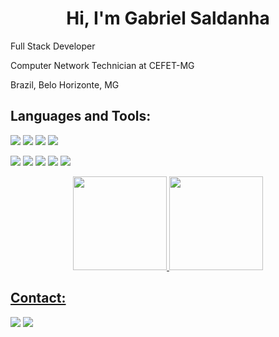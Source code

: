 <h1 align="center">Hi, I'm Gabriel Saldanha</h1>

<p>Full Stack Developer</p>
<p>Computer Network Technician at CEFET-MG</p>
<p>Brazil, Belo Horizonte, MG</p>

<h2 align="left">Languages and Tools:</h2>

<p align="left">
  <img src="https://img.shields.io/badge/TypeScript-007ACC?style=for-the-badge&logo=typescript&logoColor=white"/>
  <img src="https://img.shields.io/badge/Node.js-339933?style=for-the-badge&logo=nodedotjs&logoColor=white"/>
  <img src="https://img.shields.io/badge/React-20232A?style=for-the-badge&logo=react&logoColor=61DAFB"/>
  <img src="https://img.shields.io/badge/next.js-000000?style=for-the-badge&logo=nextdotjs&logoColor=white"/>
</p>
<p align="left">
  <img src="https://img.shields.io/badge/strapi-2e7eea?style=for-the-badge&logo=strapi&logoColor=white"/>
  <img src="https://img.shields.io/badge/GraphQl-E10098?style=for-the-badge&logo=graphql&logoColor=white"/>
  <img src="https://img.shields.io/badge/storybook-FF4785?style=for-the-badge&logo=storybook&logoColor=white"/>
  <img src="https://img.shields.io/badge/Jest-C21325?style=for-the-badge&logo=jest&logoColor=white"/>
  <img src="https://img.shields.io/badge/PostgreSQL-316192?style=for-the-badge&logo=postgresql&logoColor=white"/>
</p>

<div align="center">
  <a href="https://github.com/disistinao">
  <img height="150em" src="https://github-readme-stats.vercel.app/api?username=disistinao&show_icons=true&theme=react&include_all_commits=true&count_private=true"/>
  <img height="150em" src="https://github-readme-stats.vercel.app/api/top-langs/?username=anuraghazra&layout=compact&theme=react"/>
</div>

<h2 align="left">Contact:</h2>
<p align="left">
  <a href="mailto:gabrielsaldanha373@gmail.com" target="_blank"><img src="https://img.shields.io/badge/Gmail-D14836?style=for-the-badge&logo=gmail&logoColor=white"/></a>
  <a href="https://www.linkedin.com/in/gabriel-ara%C3%BAjo-saldanha-775777206/" target="_blank"><img src="https://img.shields.io/badge/LinkedIn-0077B5?style=for-the-badge&logo=linkedin&logoColor=white"/></a>
</p>
